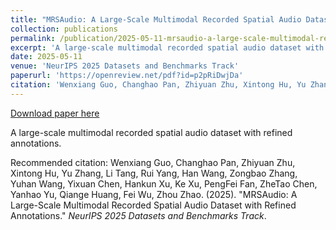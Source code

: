 ```yaml
---
title: "MRSAudio: A Large-Scale Multimodal Recorded Spatial Audio Dataset with Refined Annotations"
collection: publications
permalink: /publication/2025-05-11-mrsaudio-a-large-scale-multimodal-recorded-spatial-audio-dataset
excerpt: 'A large-scale multimodal recorded spatial audio dataset with refined annotations.'
date: 2025-05-11
venue: 'NeurIPS 2025 Datasets and Benchmarks Track'
paperurl: 'https://openreview.net/pdf?id=p2pRiDwjDa'
citation: 'Wenxiang Guo, Changhao Pan, Zhiyuan Zhu, Xintong Hu, Yu Zhang, Li Tang, Rui Yang, Han Wang, Zongbao Zhang, Yuhan Wang, Yixuan Chen, Hankun Xu, Ke Xu, PengFei Fan, ZheTao Chen, Yanhao Yu, Qiange Huang, Fei Wu, Zhou Zhao. (2025). &quot;MRSAudio: A Large-Scale Multimodal Recorded Spatial Audio Dataset with Refined Annotations.&quot; <i>NeurIPS 2025 Datasets and Benchmarks Track</i>.'
---
```


<a href='https://openreview.net/pdf?id=p2pRiDwjDa'>Download paper here</a>

A large-scale multimodal recorded spatial audio dataset with refined annotations.

Recommended citation: Wenxiang Guo, Changhao Pan, Zhiyuan Zhu, Xintong Hu, Yu Zhang, Li Tang, Rui Yang, Han Wang, Zongbao Zhang, Yuhan Wang, Yixuan Chen, Hankun Xu, Ke Xu, PengFei Fan, ZheTao Chen, Yanhao Yu, Qiange Huang, Fei Wu, Zhou Zhao. (2025). "MRSAudio: A Large-Scale Multimodal Recorded Spatial Audio Dataset with Refined Annotations." <i>NeurIPS 2025 Datasets and Benchmarks Track</i>.